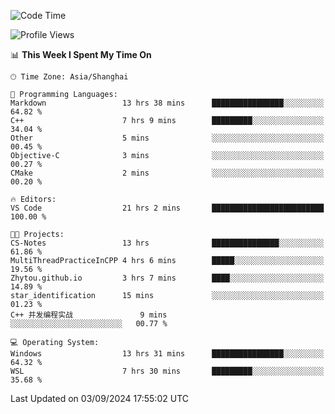 <!--START_SECTION:waka-->
![Code Time](http://img.shields.io/badge/Code%20Time-1%2C949%20hrs%2022%20mins-blue)

![Profile Views](http://img.shields.io/badge/Profile%20Views-2-blue)

📊 **This Week I Spent My Time On** 

```text
🕑︎ Time Zone: Asia/Shanghai

💬 Programming Languages: 
Markdown                 13 hrs 38 mins      ████████████████░░░░░░░░░   64.82 % 
C++                      7 hrs 9 mins        █████████░░░░░░░░░░░░░░░░   34.04 % 
Other                    5 mins              ░░░░░░░░░░░░░░░░░░░░░░░░░   00.45 % 
Objective-C              3 mins              ░░░░░░░░░░░░░░░░░░░░░░░░░   00.27 % 
CMake                    2 mins              ░░░░░░░░░░░░░░░░░░░░░░░░░   00.20 % 

🔥 Editors: 
VS Code                  21 hrs 2 mins       █████████████████████████   100.00 % 

🐱‍💻 Projects: 
CS-Notes                 13 hrs              ███████████████░░░░░░░░░░   61.86 % 
MultiThreadPracticeInCPP 4 hrs 6 mins        █████░░░░░░░░░░░░░░░░░░░░   19.56 % 
Zhytou.github.io         3 hrs 7 mins        ████░░░░░░░░░░░░░░░░░░░░░   14.89 % 
star_identification      15 mins             ░░░░░░░░░░░░░░░░░░░░░░░░░   01.23 % 
C++ 并发编程实战               9 mins              ░░░░░░░░░░░░░░░░░░░░░░░░░   00.77 % 

💻 Operating System: 
Windows                  13 hrs 31 mins      ████████████████░░░░░░░░░   64.32 % 
WSL                      7 hrs 30 mins       █████████░░░░░░░░░░░░░░░░   35.68 % 
```


 Last Updated on 03/09/2024 17:55:02 UTC
<!--END_SECTION:waka-->